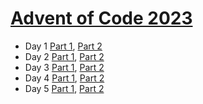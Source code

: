 # [Advent of Code 2023](https://adventofcode.com/2023)

- Day 1 [Part 1](https://github.com/aaronlord/aoc/blob/8b9375865f559a7c5782a004e35d250512dd0d62/app/Console/Commands/Day1Command.php), [Part 2](app/Console/Commands/Day1Command.php)
- Day 2 [Part 1](https://github.com/aaronlord/aoc/blob/3cb845c78fe00bd9bee0c7ac49e9232dfbc32706/app/Console/Commands/Day2Command.php), [Part 2](app/Console/Commands/Day2Command.php)
- Day 3 [Part 1](https://github.com/aaronlord/aoc/blob/f7714d465e7009539b0e7eb36922e0a6ab7081d6/app/Console/Commands/Day3Command.php), [Part 2](app/Console/Commands/Day3Command.php)
- Day 4 [Part 1](https://github.com/aaronlord/aoc/blob/88b8066e6e427586aba31436ac9aa8faa1414f37/app/Console/Commands/Day4Command.php), [Part 2](app/Console/Commands/Day4Command.php)
- Day 5 [Part 1](https://github.com/aaronlord/aoc/blob/ccbc964f14ebe2bf2b1d83bd580553be46fffdd1/app/Console/Commands/Day5Command.php), [Part 2](app/Console/Commands/Day5Command.php)
